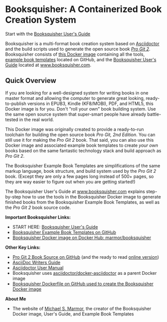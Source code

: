 # Booksquisher: A Containerized Book Creation System

Start with the [Booksquisher User's Guide](https://www.booksquisher.com/)

Booksquisher is a multi-format book creation system based on [Asciidoctor](https://asciidoctor.org/) and the build scripts used to generate the open source book *[Pro Git 2](https://git-scm.com/book/en/v2)*. Booksquisher consists of [this Docker image](https://hub.docker.com/r/marmor/booksquisher) containing all the tools, [example book templates](https://github.com/mmarmor/booksquisher-example-book-templates) located on GitHub, and the [Booksquisher User's Guide](https://www.booksquisher.com/) located at www.booksquisher.com.

## Quick Overview

If you are looking for a well-designed system for writing books in one master format and allowing the computer to generate great looking, ready-to-publish versions in EPUB3, Kindle (KF8/MOBI), PDF, and HTML5, this Docker image is for you. Don't "roll your own" book building system. Use the same open source system that super-smart people have already battle-tested in the real world.

This Docker image was originally created to provide a ready-to-run toolchain for building the open source book *Pro Git, 2nd Edition*. You can still use it for making the *Pro Git 2* book. That said, you can also use this Docker image and associated example book templates to create *your own* books based on the same fantastic technology stack and build approach as *Pro Git 2*.

The Booksquisher Example Book Templates are simplifications of the same markup language, book structure, and build system used by the *Pro Git 2* book. (Except they are only a few pages long instead of 500+ pages, so they are way easier to figure out when you are getting started!)

The Booksquisher User's Guide at www.booksquisher.com explains step-by-step how to use the tools in the Booksquisher Docker image to generate finished books from the Booksquisher Example Book Templates, as well as the *Pro Git 2* book source code.

**Important Booksquisher Links:**

* START HERE: [Booksquisher User's Guide](https://www.booksquisher.com/)
* [Booksquisher Example Book Templates on GitHub](https://github.com/mmarmor/booksquisher-example-book-templates)
* [Booksquisher Docker image on Docker Hub: marmor/booksquisher](https://hub.docker.com/r/marmor/booksquisher)

**Other Key Links:**

* [Pro Git 2 Book Source on GitHub](https://github.com/progit/progit2.git) (and the ready to read [online version](https://git-scm.com/book/en/v2))
* [AsciiDoc Writers Guide](https://asciidoctor.org/docs/asciidoc-writers-guide/)
* [Asciidoctor User Manual](https://asciidoctor.org/docs/user-manual/)
* Booksquisher uses [asciidoctor/docker-asciidoctor](https://github.com/asciidoctor/docker-asciidoctor) as a parent Docker image
* [Booksquisher Dockerfile on GitHub used to create the Booksquisher Docker image](https://github.com/mmarmor/booksquisher-docker)

**About Me**

* The website of [Michael S. Marmor](https://www.michaelmarmor.com), the creator of the Booksquisher Docker image, User's Guide, and Example Book Templates